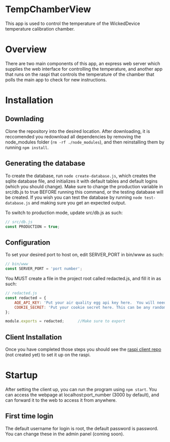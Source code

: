 # TempChamberView
This app is used to control the temperature of the WickedDevice temperature calibration chamber.  

# Overview
There are two main components of this app, an express web server which supplies the web interface for controlling the temperature, and another 
app that runs on the raspi that controls the temperature of the chamber that polls the main app to check for new instructions.

# Installation
## Downlading
Clone the repository into the desired location.  After downloading, it is reccomended you redownload all dependencies by removing the node_modules folder (`rm -rf ./node_modules`),
and then reinstalling them by running `npm install`.

## Generating the database
To create the database, run `node create-database.js`, which creates the sqlite database file, and initializes it with default tables and default logins (which you should change).  Make sure to change the production variable in src/db.js to true BEFORE running this command, or the testing database will be created.  If you wish you can test the database by running `node test-database.js` and making sure you get an expected output.

To switch to production mode, update src/db.js as such:
```javascript 
// src/db.js
const PRODUCTION = true;
```

## Configuration
To set your desired port to host on, edit SERVER_PORT in bin/www as such:
```javascript
// bin/www
const SERVER_PORT = 'port number';
```
You MUST create a file in the project root called redacted.js, and fill it in as such:
```javascript
// redacted.js
const redacted = {
    AQE_API_KEY: 'Put your air quality egg api key here.  You will need an api key for the app to work properly.',
    COOKIE_SECRET: 'Put your cookie secret here. This can be any random string of charachters',
};

module.exports = redacted;      //Make sure to export 
```
## Client Installation
Once you have completed those steps you should see the [raspi client repo](https://github.com/chrsico210) (not created yet) to set it up on the raspi.

# Startup
After setting the client up, you can run the program using `npm start`.  You can access the webpage at localhost:port_number (3000 by default), and can forward it to the 
web to access it from anywhere.  

## First time login
The default username for login is root, the default password is password.  You can change these in the admin panel (coming soon).